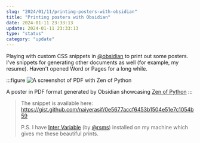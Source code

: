 ```yaml
---
slug: "2024/01/11/printing-posters-with-obsidian"
title: "Printing posters with Obsidian"
date: 2024-01-11 23:33:13
update: 2024-01-11 23:33:13
type: "status"
category: "update"
---
```


Playing with custom CSS snippets in [@obsidian](https://obsidian.md) to print out some posters. I've snippets for generating other documents as well (for example, my resume). Haven't opened Word or Pages for a long while.

:::figure
![A screenshot of PDF with Zen of Python](/images/post/2024/2024-01-11-23-33-13-printing-posters-with-obsidian-01.png)

A poster in PDF format generated by Obsidian showcasing [Zen of Python](https://peps.python.org/pep-0020/)
:::

> The snippet is available here:  
> https://gist.github.com/naiyerasif/0e5677accf6453b1504e51e7c1054b59
>
> P.S. I have [Inter Variable](https://rsms.me/inter/) (by [@rsms](https://rsms.me/)) installed on my machine which gives me these beautiful prints.
